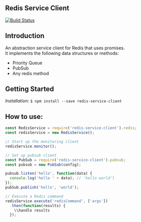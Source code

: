 Redis Service Client
---
[![Build Status](https://secure.travis-ci.org/ralucas/redis-service-client.png?branch=master)](http://travis-ci.org/ralucas/redis-service-client)

## Introduction
An abstraction service client for Redis that uses promises.  
It implements the following data structures or methods:
* Priority Queue
* PubSub
* Any redis method

## Getting Started
_Installation:_ `$ npm install --save redis-service-client`  

## How to use:
```js
const RedisService = require('redis-service-client').redis;
const redisService = new RedisService();

// Start up the monitoring client
redisService.monitor();

// Set up pubsub client
const PubSub = require('redis-service-client').pubsub;
const pubsub = new PubSub(config);

pubsub.listen('hello', function(data) {
  console.log('hello ' + data); // 'hello world'l  
});
pubSub.publish('hello', 'world');

// Execute a Redis command
redisService.execute('redisCommand', ['args'])
  .then(function(results) {
    \\handle results  
  });
```


